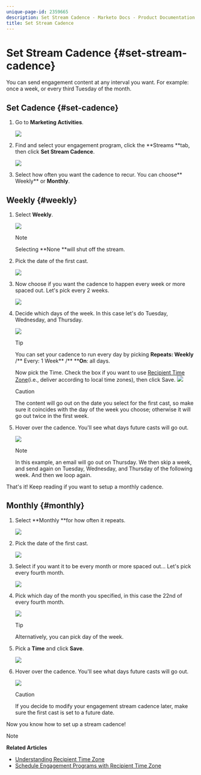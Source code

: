 ```yaml
---
unique-page-id: 2359665
description: Set Stream Cadence - Marketo Docs - Product Documentation
title: Set Stream Cadence
---
```


# Set Stream Cadence {#set-stream-cadence}

You can send engagement content at any interval you want. For example: once a week, or every third Tuesday of the month.

## Set Cadence {#set-cadence}

1. Go to **Marketing Activities**.

   ![](assets/login-marketing-activities.png)

1. Find and select your engagement program, click the **Streams **tab, then click **Set Stream Cadence**.

   ![](assets/selectstreamcadence.jpg)

1. Select how often you want the cadence to recur. You can choose** Weekly** or **Monthly**.

## Weekly {#weekly}

1. Select **Weekly**.

   ![](assets/image2017-12-5-14-3a9-3a43.png)

   >[!NOTE]
   >
   >Selecting **None **will shut off the stream.

1. Pick the date of the first cast.

   ![](assets/image2017-12-5-14-3a10-3a17.png)

1. Now choose if you want the cadence to happen every week or more spaced out. Let's pick every 2 weeks.

   ![](assets/image2017-12-5-14-3a10-3a56.png)

1. Decide which days of the week. In this case let's do Tuesday, Wednesday, and Thursday.

   ![](assets/image2017-12-5-14-3a12-3a29.png)

   >[!TIP]
   >
   >You can set your cadence to run every day by picking&nbsp;**Repeats: Weekly** /** Every: 1 Week** /** ****On**: all days.

   Now pick the Time. Check the box if you want to use [Recipient Time Zone](set-stream-cadence/schedule-engagement-programs-with-recipient-time-zone.md)(i.e., deliver according to local time zones), then click Save.
   ![](assets/image2017-12-5-14-3a20-3a11.png)

   >[!CAUTION]
   >
   >The content will go out on the date you select for the first cast, so make sure it coincides with the day of the week you choose; otherwise it will go out twice in the first week.

1. Hover over the cadence. You'll see what days future casts will go out.

   ![](assets/image2017-12-5-14-3a17-3a29.png)

   >[!NOTE]
   >
   >In this example, an email will go out on Thursday. We then skip a week, and send again on Tuesday, Wednesday, and Thursday of the following week. And then we loop again.

That's it! Keep reading if you want to setup a monthly cadence. 

## Monthly {#monthly}

1. Select **Monthly **for how often it repeats.

   ![](assets/image2014-9-15-16-3a30-3a15.png)

1. Pick the date of the first cast.

   ![](assets/image2014-9-15-16-3a30-3a11.png)

1. Select if you want it to be every month or more spaced out... Let's pick every fourth month.

   ![](assets/image2014-9-15-16-3a30-3a7.png)

1. Pick which day of the month you specified, in this case the 22nd of every fourth month.

   ![](assets/image2014-9-15-16-3a29-3a51.png)

   >[!TIP]
   >
   >Alternatively, you can pick day of the week.

1. Pick a **Time** and click **Save**.

   ![](assets/image2014-9-15-16-3a29-3a42.png)

1. Hover over the cadence. You'll see what days future casts will go out.

   ![](assets/image2014-9-15-16-3a29-3a38.png)

   >[!CAUTION]
   >
   >If you decide to modify your engagement stream cadence later, make sure the first cast is set to a future date.

Now you know how to set up a stream cadence!

>[!NOTE]
>
>**Related Articles**
>
>* [Understanding Recipient Time Zone](../../../../product-docs/email-marketing/email-programs/email-program-actions/scheduling-with-recipient-time-zone/understanding-recipient-time-zone.md)
>* [Schedule Engagement Programs with Recipient Time Zone](set-stream-cadence/schedule-engagement-programs-with-recipient-time-zone.md)
>

